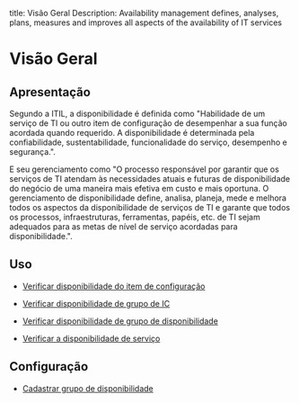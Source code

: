 title: Visão Geral
Description: Availability management defines, analyses, plans, measures and improves all aspects of the availability of IT services
# Visão Geral

Apresentação
----------------

Segundo a ITIL, a disponibilidade é definida como "Habilidade de um serviço de TI ou outro item de configuração de desempenhar a sua função acordada quando requerido. A disponibilidade é determinada pela confiabilidade, sustentabilidade, funcionalidade do serviço, desempenho e segurança.".

E seu gerenciamento como "O processo responsável por garantir que os serviços de TI atendam às necessidades atuais e futuras de disponibilidade do negócio de uma maneira mais efetiva em custo e mais oportuna. O gerenciamento de disponibilidade define, analisa, planeja, mede e melhora todos os aspectos da disponibilidade de serviços de TI e garante que todos os processos, infraestruturas, ferramentas, papéis, etc. de TI sejam adequados para as metas de nível de serviço acordadas para disponibilidade.".

Uso
-------

- [Verificar disponibilidade do item de configuração](/pt-br/citsmart-platform-9/processes/availability/use/configuration-item-availability.html)

- [Verificar disponibilidade de grupo de IC](/pt-br/citsmart-platform-9/processes/availability/use/CI-group-availability.html)

- [Verificar disponibilidade de grupo de disponibilidade](/pt-br/citsmart-platform-9/processes/availability/use/availability-group.html)

- [Verificar a disponibilidade de serviço](/pt-br/citsmart-platform-9/processes/availability/use/service-availability.html)

Configuração
-----------------

- [Cadastrar grupo de disponibilidade](/pt-br/citsmart-platform-9/processes/availability/configuration/register-availability-group.html)

<!-- !!! tip "About"

    <b>Product/Version:</b> CITSmart | 9.00 &nbsp;&nbsp;
    <b>Updated:</b>01/22/2019 – Anna Martins
